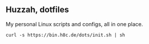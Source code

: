## Huzzah, dotfiles

My personal Linux scripts and configs, all in one place.

```curl -s https://bin.h8c.de/dots/init.sh | sh```
